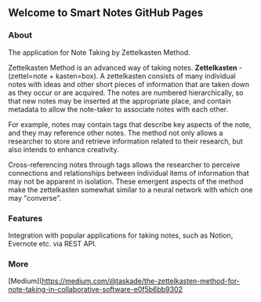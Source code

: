 ## Welcome to Smart Notes GitHub Pages

### About
The application for Note Taking by Zettelkasten Method.

Zettelkasten Method is an advanced way of taking notes. **Zettelkasten** - (zettel=note + kasten=box). 
A zettelkasten consists of many individual notes with ideas and other short pieces of information that are taken down as they occur or are acquired. The notes are numbered hierarchically, so that new notes may be inserted at the appropriate place, and contain metadata to allow the note-taker to associate notes with each other. 

For example, notes may contain tags that describe key aspects of the note, and they may reference other notes. The method not only allows a researcher to store and retrieve information related to their research, but also intends to enhance creativity. 

Cross-referencing notes through tags allows the researcher to perceive connections and relationships between individual items of information that may not be apparent in isolation. These emergent aspects of the method make the zettelkasten somewhat similar to a neural network with which one may "converse".

### Features
Integration with popular applications for taking notes, such as Notion, Evernote etc. via REST API.

### More
[Medium](https://medium.com/@taskade/the-zettelkasten-method-for-note-taking-in-collaborative-software-e0f5b6bb9302
